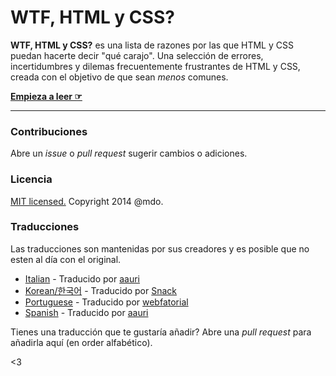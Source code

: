 # WTF, HTML y CSS?

**WTF, HTML y CSS?** es una lista de razones por las que HTML y CSS puedan hacerte decir "qué carajo". Una selección de errores, incertidumbres y dilemas frecuentemente frustrantes de HTML y CSS, creada con el objetivo de que sean _menos_ comunes.

**[Empieza a leer ☞]()**

---

### Contribuciones

Abre un *issue* o *pull request* sugerir cambios o adiciones.


### Licencia

[MIT licensed.](LICENSE.md) Copyright 2014 @mdo. 

### Traducciones

Las traducciones son mantenidas por sus creadores y es posible que no esten al día con el original.

- [Italian](http://aauri.github.io/wtf-html-css/) - Traducido por [aauri](https://github.com/aauri)
- [Korean/한국어](http://snack-x.github.io/wtf-html-css/) - Traducido por [Snack](https://github.com/Snack-X)
- [Portuguese](http://webfatorial.github.io/wtf-html-css/) - Traducido por [webfatorial](http://webfatorial.com/)
- [Spanish]() - Traducido por [aauri](https://github.com/aauri)

Tienes una traducción que te gustaría añadir? Abre una *pull request* para añadirla aquí (en order alfabético).

<3
